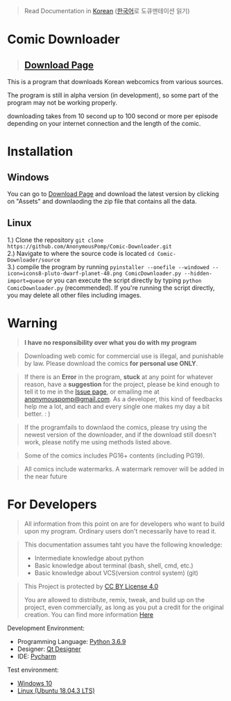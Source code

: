 >Read Documentation in [Korean](https://github.com/AnonymousPomp/Comic-Downloader/blob/master/README_KR.md) ([한국어](https://github.com/AnonymousPomp/Comic-Downloader/blob/master/README_KR.md)로 도큐멘테이션 읽기)

# Comic Downloader

> ## [Download Page](https://github.com/AnonymousPomp/Comic-Downloader/releases/)

This is a program that downloads Korean webcomics from various sources.

The program is still in alpha version (in development), so some part of the program may not be working properly.

downloading takes from 10 second up to 100 second or more per episode depending on your internet connection and the length of the comic.

# Installation
## Windows
You can go to [Download Page](https://github.com/AnonymousPomp/Comic-Downloader/releases/) and download the latest version by clicking on "Assets" and downlaoding the zip file that contains all the data.

## Linux
1.) Clone the repository `git clone https://github.com/AnonymousPomp/Comic-Downloader.git`<br>
2.) Navigate to where the source code is located `cd Comic-Downloader/source`<br>
3.) compile the program by running `pyinstaller --onefile --windowed --icon=icons8-pluto-dwarf-planet-48.png ComicDownloader.py --hidden-import=queue`
or you can execute the script directly by typing `python ComicDownloader.py` (recommended). If you're running the script directly, you may delete all other files including images.

# Warning
>**I have no responsibility over what you do with my program**

>Downloading web comic for commercial use is illegal, and punishable by law. Please download the comics **for personal use ONLY**.

>If there is an **Error** in the program, **stuck** at any point for whatever reason, have a **suggestion** for the project, please be kind enough to tell it to me in the [Issue page](https://github.com/AnonymousPomp/Comic-Downloader/issues), or emailing me at <anonymouspomp@gmail.com>. As a developer, this kind of feedbacks help me a lot, and each and every single one makes my day a bit better. : )

>If the programfails to downlaod the comics, please try using the newest version of the downloader, and if the download still doesn't work, please notify me using methods listed above.

>Some of the comics includes PG16+ contents (including PG19).

>All comics include watermarks. A watermark remover will be added in the near future

# For Developers
>All information from this point on are for developers who want to build upon my program. Ordinary users don't necessarily have to read it.

>This documentation assumes taht you have the following knowledge:
>- Intermediate knowledge about python
>- Basic knowledge about terminal (bash, shell, cmd, etc.)
>- Basic knowledge about VCS(version control system) (git)

>This Project is protected by [CC BY License 4.0](https://creativecommons.org/licenses/by/4.0/)
>
>You are allowed to distribute, remix, tweak, and build up on the project, even commercially, as long as you put a credit for the original creation.
You can find more information [Here](https://en.wikipedia.org/wiki/Creative_Commons_license#Types_of_licenses)

Development Environment:
- Programming Language: [Python 3.6.9](https://www.python.org)
- Designer: [Qt Designer](https://doc.qt.io/qt-5/qtdesigner-manual.html)
- IDE: [Pycharm](https://www.jetbrains.com/pycharm/download)

Test environment:
- [Windows 10](https://www.microsoft.com/en-us/software-download/windows10ISO)
- [Linux (Ubuntu 18.04.3 LTS)](https://ubuntu.com/download/desktop)